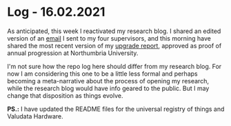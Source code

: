 # Log - 16.02.2021

As anticipated, this week I reactivated my research blog. I shared an edited version of an [email](https://is.efeefe.me/opendott/prototyping) I sent to my four supervisors, and this morning have shared the most recent version of my [upgrade report](https://is.efeefe.me/opendott/upgrade), approved as proof of annual progression at Northumbria University.

I'm not sure how the repo log here should differ from my research blog. For now I am considering this one to be a little less formal and perhaps becoming a meta-narrative about the process of opening my research, while the research blog would have info geared to the public. But I may change that disposition as things evolve.

**PS.:** I have updated the README files for the universal registry of things and Valudata Hardware.
